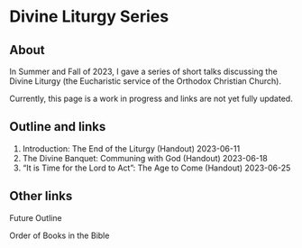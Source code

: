 # Divine Liturgy Series

## About
In Summer and Fall of 2023, I gave a series of short talks discussing the Divine Liturgy (the Eucharistic service of the Orthodox Christian Church).

Currently, this page is a work in progress and links are not yet fully updated.

## Outline and links
1. Introduction: The End of the Liturgy (Handout) 2023-06-11
2. The Divine Banquet: Communing with God (Handout) 2023-06-18
3. “It is Time for the Lord to Act”: The Age to Come (Handout) 2023-06-25

## Other links
Future Outline  

Order of Books in the Bible  
